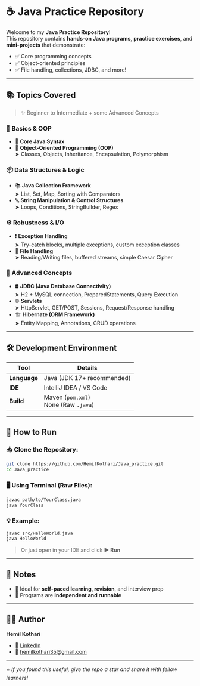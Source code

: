 
# ☕ Java Practice Repository

Welcome to my **Java Practice Repository**!  
This repository contains **hands-on Java programs**, **practice exercises**, and **mini-projects** that demonstrate:

- ✅ Core programming concepts  
- ✅ Object-oriented principles  
- ✅ File handling, collections, JDBC, and more!

---

## 📚 Topics Covered

> ✨ Beginner to Intermediate + some Advanced Concepts

### 🔰 Basics & OOP
- 🧠 **Core Java Syntax**
- 🧱 **Object-Oriented Programming (OOP)**  
  ➤ Classes, Objects, Inheritance, Encapsulation, Polymorphism

### 📦 Data Structures & Logic
- 📚 **Java Collection Framework**  
  ➤ List, Set, Map, Sorting with Comparators
- 🔤 **String Manipulation & Control Structures**  
  ➤ Loops, Conditions, StringBuilder, Regex

### ⚙️ Robustness & I/O
- ❗ **Exception Handling**  
  ➤ Try-catch blocks, multiple exceptions, custom exception classes
- 📁 **File Handling**  
  ➤ Reading/Writing files, buffered streams, simple Caesar Cipher

### 💾 Advanced Concepts
- 🛢️ **JDBC (Java Database Connectivity)**  
  ➤ H2 + MySQL connection, PreparedStatements, Query Execution
- 🌐 **Servlets**  
  ➤ HttpServlet, GET/POST, Sessions, Request/Response handling
- 🏗️ **Hibernate (ORM Framework)**  
  ➤ Entity Mapping, Annotations, CRUD operations

---

## 🛠️ Development Environment

| Tool        | Details                                |
|-------------|----------------------------------------|
| **Language**| Java (JDK 17+ recommended)             |
| **IDE**     | IntelliJ IDEA / VS Code                |
| **Build**   | Maven (`pom.xml`) <br> None (Raw `.java`) |

---

## 🚀 How to Run

### 📥 Clone the Repository:
```bash
git clone https://github.com/HemilKothari/Java_practice.git
cd Java_practice
````

### 🖥️ Using Terminal (Raw Files):
```bash
javac path/to/YourClass.java
java YourClass
````

### 💡 Example:

```bash
javac src/HelloWorld.java
java HelloWorld
```

> Or just open in your IDE and click ▶️ **Run**
---

## 📌 Notes

* 📖 Ideal for **self-paced learning, revision**, and interview prep
* 🧪 Programs are **independent and runnable**

---

## 👨‍💻 Author

**Hemil Kothari**
- 🔗 [LinkedIn](https://www.linkedin.com/in/hemilkothari)
- 📧 [hemilkothari35@gmail.com](mailto:hemilkothari35@gmail.com)

---

⭐️ *If you found this useful, give the repo a star and share it with fellow learners!*


